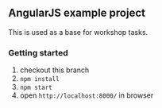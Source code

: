 ## AngularJS example project

This is used as a base for workshop tasks.

### Getting started

1. checkout this branch
2. `npm install`
3. `npm start`
4. open `http://localhost:8000/` in browser